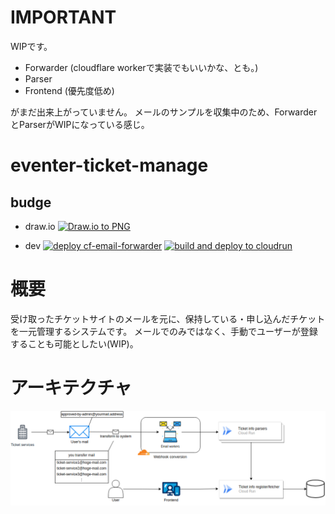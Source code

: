 # IMPORTANT

WIPです。
- Forwarder (cloudflare workerで実装でもいいかな、とも。)
- Parser
- Frontend (優先度低め)

がまだ出来上がっていません。
メールのサンプルを収集中のため、ForwarderとParserがWIPになっている感じ。


# eventer-ticket-manage

## budge

* draw.io
[![Draw.io to PNG](https://github.com/miutaku/eventer-ticket-manage/actions/workflows/drawio.yml/badge.svg)](https://github.com/miutaku/eventer-ticket-manage/actions/workflows/drawio.yml)

* dev
[![deploy cf-email-forwarder](https://github.com/miutaku/eventer-ticket-manage/actions/workflows/dev.yml/badge.svg)](https://github.com/miutaku/eventer-ticket-manage/actions/workflows/deploy-cf-email-forwarder-dev.yml)
[![build and deploy to cloudrun](https://github.com/miutaku/eventer-ticket-manage/actions/workflows/dev.yml/badge.svg)](https://github.com/miutaku/eventer-ticket-manage/actions/workflows/dev-cloudrun.yml)

# 概要

受け取ったチケットサイトのメールを元に、保持している・申し込んだチケットを一元管理するシステムです。
メールでのみではなく、手動でユーザーが登録することも可能としたい(WIP)。

# アーキテクチャ

![](./infra-chart.png)
